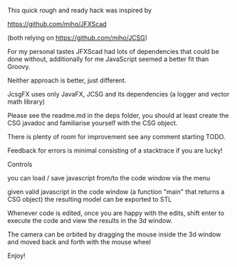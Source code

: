 This quick rough and ready hack was inspired by

https://github.com/miho/JFXScad

(both relying on https://github.com/miho/JCSG)

For my personal tastes JFXScad had lots of dependencies that could
be done without, additionally for me JavaScript seemed a better fit than
Groovy.

Neither approach is better, just different.

JcsgFX uses only JavaFX, JCSG and its dependencies (a logger and vector math
library)

Please see the readme.md in the deps folder, you should at least create
the CSG javadoc and familiarise yourself with the CSG object.

There is plenty of room for improvement see any comment starting TODO.

Feedback for errors is minimal consisting of a stacktrace if you are lucky!




Controls

you can load / save javascript from/to the code window via the menu

given valid javascript in the code window (a function "main"
that returns a CSG object) the resulting model can be exported to
STL

Whenever code is edited, once you are happy with the edits, shift enter
to execute the code and view the results in the 3d window.

The camera can be orbited by dragging the mouse inside the 3d window and
moved back and forth with the mouse wheel

Enjoy!



